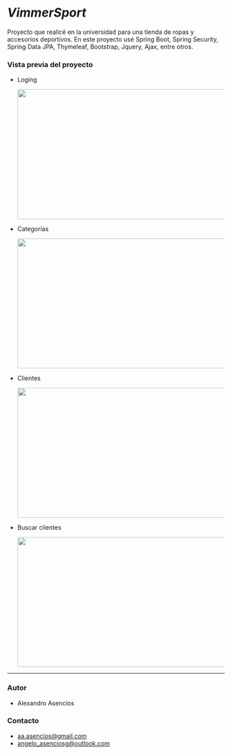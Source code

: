 # $Vimmer Sport$

Proyecto que realicé en la universidad para una tienda de ropas y accesorios deportivos. En este proyecto usé Spring Boot, Spring Security, Spring Data JPA, Thymeleaf, Bootstrap, Jquery, Ajax, entre otros.

### Vista previa del proyecto

- Loging

    <img src="https://media.giphy.com/media/sPxze4JDfoabrVw2Xa/giphy.gif" width="700" height="300">

- Categorías

    <img src="https://media.giphy.com/media/bhRs39JKOFS2j3806b/giphy.gif" width="700" height="300">

- Clientes

    <img src="https://media.giphy.com/media/8NisIfwlvN81rgS9Td/giphy.gif" width="700" height="300">

- Buscar clientes

    <img src="https://media.giphy.com/media/v1.Y2lkPTc5MGI3NjExMzkwMDFmOWI4ZWYyMjc2ZmY2NTcxYWZjYTQ3MzZiMjZmYzlkYWVhYyZjdD1n/ou8yXQ39EGXItnGP23/giphy.gif" width="700" height="300">

---

### Autor

- Alexandro Asencios

### Contacto

- [aa.asencios@gmail.com](mailto:aa.asenciosg@gmail.com)
- [angelo_asenciosg@outlook.com](mailto:angelo_asenciosg@outlook.com)

